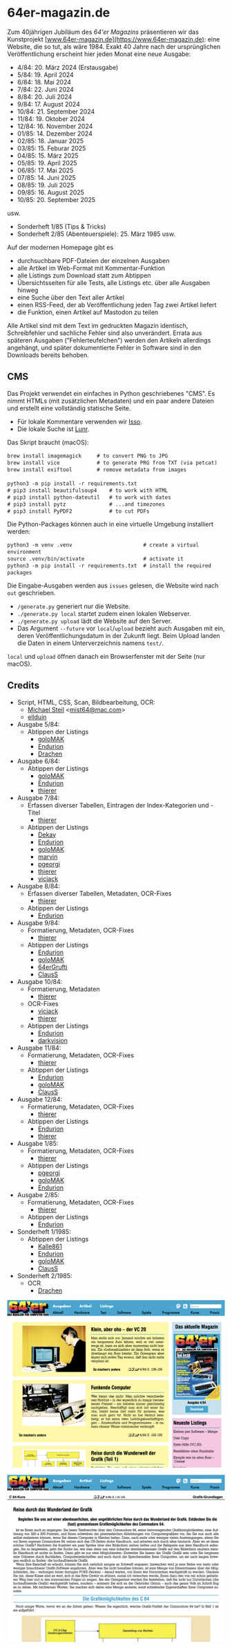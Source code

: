 # 64er-magazin.de

Zum 40jährigen Jubiläum des *64'er Magazins* präsentieren wir das Kunstprojekt [www.64er-magazin.de](https://www.64er-magazin.de): eine Website, die so tut, als wäre 1984. Exakt 40 Jahre nach der ursprünglichen Veröffentlichung erscheint hier jeden Monat eine neue Ausgabe:

* 4/84: 20. März 2024 (Erstausgabe)
* 5/84: 19. April 2024
* 6/84: 18. Mai 2024
* 7/84: 22. Juni 2024
* 8/84: 20. Juli 2024
* 9/84: 17. August 2024
* 10/84: 21. September 2024
* 11/84: 19. Oktober 2024
* 12/84: 16. November 2024
* 01/85: 14. Dezember 2024
* 02/85: 18. Januar 2025
* 03/85: 15. Feburar 2025
* 04/85: 15. März 2025
* 05/85: 19. April 2025
* 06/85: 17. Mai 2025
* 07/85: 14. Juni 2025
* 08/85: 19. Juli 2025
* 09/85: 16. August 2025
* 10/85: 20. September 2025
<!--
* 11/85: 
* 12/85: 
* 01/86:
* 02/86:
* 03/86:
* 04/86:
* 05/86:
* 06/86: 16. Mai 2026
* 07/86:
* 08/86: 18. Juli 2026
* 09/86: 
* 10/86: 
* 11/86: 
* 12/86: 
-->
usw.

* Sonderheft 1/85 (Tips & Tricks)
* Sonderheft 2/85 (Abenteuerspiele): 25. März 1985 <!-- 8504/S.30 -->
usw.

Auf der modernen Homepage gibt es

* durchsuchbare PDF-Dateien der einzelnen Ausgaben
* alle Artikel im Web-Format mit Kommentar-Funktion
* alle Listings zum Download statt zum Abtippen
* Übersichtsseiten für alle Tests, alle Listings etc. über alle Ausgaben hinweg
* eine Suche über den Text aller Artikel
* einen RSS-Feed, der ab Veröffentlichung jeden Tag zwei Artikel liefert
* die Funktion, einen Artikel auf Mastodon zu teilen

Alle Artikel sind mit dem Text im gedruckten Magazin identisch, Schreibfehler und sachliche Fehler sind also unverändert. Errata aus späteren Ausgaben ("Fehlerteufelchen") werden den Artikeln allerdings angehängt, und später dokumentierte Fehler in Software sind in den Downloads bereits behoben.

## CMS

Das Projekt verwendet ein einfaches in Python geschriebenes "CMS". Es nimmt HTMLs (mit zusätzlichen Metadaten) und ein paar andere Dateien und erstellt eine vollständig statische Seite.

* Für lokale Kommentare verwenden wir [Isso](https://isso-comments.de).
* Die lokale Suche ist [Lunr](https://lunrjs.com).

Das Skript braucht (macOS):
```
brew install imagemagick     # to convert PNG to JPG
brew install vice            # to generate PRG from TXT (via petcat)
brew install exiftool        # remove metadata from images

python3 -m pip install -r requirements.txt
# pip3 install beautifulsoup4    # to work with HTML
# pip3 install python-dateutil   # to work with dates
# pip3 install pytz              # ...and timezones
# pip3 install PyPDF2            # to cut PDFs
```

Die Python-Packages können auch in eine virtuelle Umgebung installiert werden:
```
python3 -m venv .venv                       # create a virtual environment
source .venv/bin/activate                   # activate it
python3 -m pip install -r requirements.txt  # install the required packages
```

Die Eingabe-Ausgaben werden aus `issues` gelesen, die Website wird nach `out` geschrieben.

* `/generate.py` generiert nur die Website.
* `./generate.py local` startet zudem einen lokalen Webserver.
* `./generate.py upload` lädt die Website auf den Server.
* Das Argument `--future` vor `local`/`upload` bezieht auch Ausgaben mit ein, deren Veröffentlichungsdatum in der Zukunft liegt. Beim Upload landen die Daten in einem Unterverzeichnis namens `test/`.

`local` und `upload` öffnen danach ein Browserfenster mit der Seite (nur macOS).

## Credits

* Script, HTML, CSS, Scan, Bildbearbeitung, OCR:
    * [Michael Steil](https://github.com/mist64) &lt;mist64@mac.com&gt;
    * [ellduin](https://github.com/ellduin)
* Ausgabe 5/84:
    * Abtippen der Listings
        * [goloMAK](https://www.forum64.de/wcf/index.php?user/28439-golomak/)
        * [Endurion](https://www.forum64.de/wcf/index.php?user/1964-endurion/)
        * [Drachen](https://www.forum64.de/wcf/index.php?user/9125-drachen/)
* Ausgabe 6/84:
    * Abtippen der Listings
        * [goloMAK](https://www.forum64.de/wcf/index.php?user/28439-golomak/)
        * [Endurion](https://www.forum64.de/wcf/index.php?user/1964-endurion/)
        * [thierer](https://www.forum64.de/wcf/index.php?user/26370-thierer/)
* Ausgabe 7/84:
    * Erfassen diverser Tabellen, Eintragen der Index-Kategorien und -Titel
        * [thierer](https://www.forum64.de/wcf/index.php?user/26370-thierer/)
    * Abtippen der Listings
        * [Dekay](https://www.forum64.de/wcf/index.php?user/1038-dekay/)
        * [Endurion](https://www.forum64.de/wcf/index.php?user/1964-endurion/)
        * [goloMAK](https://www.forum64.de/wcf/index.php?user/28439-golomak/)
        * [marvin](https://www.forum64.de/wcf/index.php?user/10141-marvin/)
        * [pgeorgi](https://www.forum64.de/wcf/index.php?user/28405-pgeorgi/)
        * [thierer](https://www.forum64.de/wcf/index.php?user/26370-thierer/)
        * [vicjack](https://www.forum64.de/wcf/index.php?user/15999-vicjack/)
* Ausgabe 8/84:
    * Erfassen diverser Tabellen, Metadaten, OCR-Fixes
        * [thierer](https://www.forum64.de/wcf/index.php?user/26370-thierer/)
    * Abtippen der Listings
        * [Endurion](https://www.forum64.de/wcf/index.php?user/1964-endurion/)
* Ausgabe 9/84:
    * Formatierung, Metadaten, OCR-Fixes
        * [thierer](https://www.forum64.de/wcf/index.php?user/26370-thierer/)
    * Abtippen der Listings
        * [Endurion](https://www.forum64.de/wcf/index.php?user/1964-endurion/)
        * [goloMAK](https://www.forum64.de/wcf/index.php?user/28439-golomak/)
        * [64erGrufti](https://www.forum64.de/wcf/index.php?user/30650-64ergrufti/)
        * [ClausS](https://www.forum64.de/wcf/index.php?user/28399-clauss/)
* Ausgabe 10/84:
    * Formatierung, Metadaten
        * [thierer](https://www.forum64.de/wcf/index.php?user/26370-thierer/)
    * OCR-Fixes
        * [vicjack](https://www.forum64.de/wcf/index.php?user/15999-vicjack/)
        * [thierer](https://www.forum64.de/wcf/index.php?user/26370-thierer/)
    * Abtippen der Listings
        * [Endurion](https://www.forum64.de/wcf/index.php?user/1964-endurion/)
        * [darkvision](https://www.forum64.de/wcf/index.php?user/21031-darkvision/)
* Ausgabe 11/84:
    * Formatierung, Metadaten, OCR-Fixes
        * [thierer](https://www.forum64.de/wcf/index.php?user/26370-thierer/)
    * Abtippen der Listings
        * [Endurion](https://www.forum64.de/wcf/index.php?user/1964-endurion/)
        * [goloMAK](https://www.forum64.de/wcf/index.php?user/28439-golomak/)
        * [ClausS](https://www.forum64.de/wcf/index.php?user/28399-clauss/)
* Ausgabe 12/84:
    * Formatierung, Metadaten, OCR-Fixes
        * [thierer](https://www.forum64.de/wcf/index.php?user/26370-thierer/)
    * Abtippen der Listings
        * [Endurion](https://www.forum64.de/wcf/index.php?user/1964-endurion/)
        * [thierer](https://www.forum64.de/wcf/index.php?user/26370-thierer/)
* Ausgabe 1/85:
    * Formatierung, Metadaten, OCR-Fixes
        * [thierer](https://www.forum64.de/wcf/index.php?user/26370-thierer/)
    * Abtippen der Listings
        * [pgeorgi](https://www.forum64.de/wcf/index.php?user/28405-pgeorgi/)
        * [goloMAK](https://www.forum64.de/wcf/index.php?user/28439-golomak/)
        * [Endurion](https://www.forum64.de/wcf/index.php?user/1964-endurion/)
* Ausgabe 2/85:
    * Formatierung, Metadaten, OCR-Fixes
        * [thierer](https://www.forum64.de/wcf/index.php?user/26370-thierer/)
    * Abtippen der Listings
        * [Endurion](https://www.forum64.de/wcf/index.php?user/1964-endurion/)
* Sonderheft 1/1985:
    * Abtippen der Listings
        * [Kalle861](https://www.forum64.de/wcf/index.php?user/18972-kalle861/)
        * [Endurion](https://www.forum64.de/wcf/index.php?user/1964-endurion/)
        * [goloMAK](https://www.forum64.de/wcf/index.php?user/28439-golomak/)
        * [ClausS](https://www.forum64.de/wcf/index.php?user/28399-clauss/)
* Sonderheft 2/1985:
    * OCR
        * [Drachen](https://www.forum64.de/wcf/index.php?user/9125-drachen/)

![](screenshot1.png)

![](screenshot2.png)
